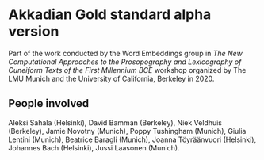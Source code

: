 # Akkadian Gold standard alpha version
Part of the work conducted by the Word Embeddings group in *The New Computational Approaches to the Prosopography and Lexicography of Cuneiform Texts of the First Millennium BCE* workshop organized by The LMU Munich and the University of California, Berkeley in 2020. 

## People involved
Aleksi Sahala (Helsinki), David Bamman (Berkeley), Niek Veldhuis (Berkeley), Jamie Novotny (Munich), Poppy Tushingham (Munich), Giulia Lentini (Munich), Beatrice Baragli (Munich), Joanna Töyräänvuori (Helsinki), Johannes Bach (Helsinki), Jussi Laasonen (Munich).
